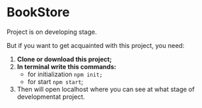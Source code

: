 # BookStore

Project is on developing stage.

But if you want to get acquainted with this project, you need:

1. **Clone or download this project;**
2. **In terminal write this commands:**
   - for initialization  `npm init;`
   - for start `npm start`;
3. Then will open localhost where you can see at what stage of developmentat project.
